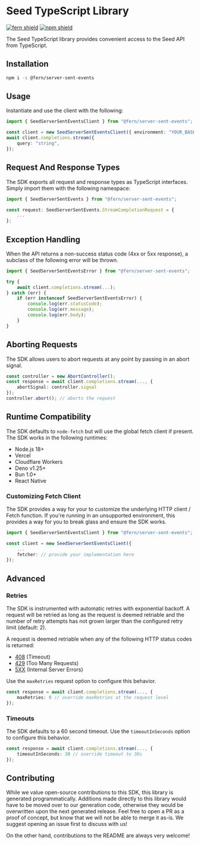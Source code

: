 # Seed TypeScript Library

[![fern shield](https://img.shields.io/badge/%F0%9F%8C%BF-SDK%20generated%20by%20Fern-brightgreen)](https://github.com/fern-api/fern)
[![npm shield](https://img.shields.io/npm/v/@fern/server-sent-events)](https://www.npmjs.com/package/@fern/server-sent-events)

The Seed TypeScript library provides convenient access to the Seed API from TypeScript.

## Installation

```sh
npm i -s @fern/server-sent-events
```

## Usage

Instantiate and use the client with the following:

```typescript
import { SeedServerSentEventsClient } from "@fern/server-sent-events";

const client = new SeedServerSentEventsClient({ environment: "YOUR_BASE_URL" });
await client.completions.stream({
    query: "string",
});
```

## Request And Response Types

The SDK exports all request and response types as TypeScript interfaces. Simply import them with the
following namespace:

```typescript
import { SeedServerSentEvents } from "@fern/server-sent-events";

const request: SeedServerSentEvents.StreamCompletionRequest = {
    ...
};
```

## Exception Handling

When the API returns a non-success status code (4xx or 5xx response), a subclass of the following error
will be thrown.

```typescript
import { SeedServerSentEventsError } from "@fern/server-sent-events";

try {
    await client.completions.stream(...);
} catch (err) {
    if (err instanceof SeedServerSentEventsError) {
        console.log(err.statusCode);
        console.log(err.message);
        console.log(err.body);
    }
}
```

## Aborting Requests

The SDK allows users to abort requests at any point by passing in an abort signal.

```typescript
const controller = new AbortController();
const response = await client.completions.stream(..., {
    abortSignal: controller.signal
});
controller.abort(); // aborts the request
```

## Runtime Compatibility

The SDK defaults to `node-fetch` but will use the global fetch client if present. The SDK works in the following
runtimes:

-   Node.js 18+
-   Vercel
-   Cloudflare Workers
-   Deno v1.25+
-   Bun 1.0+
-   React Native

### Customizing Fetch Client

The SDK provides a way for your to customize the underlying HTTP client / Fetch function. If you're running in an
unsupported environment, this provides a way for you to break glass and ensure the SDK works.

```typescript
import { SeedServerSentEventsClient } from "@fern/server-sent-events";

const client = new SeedServerSentEventsClient({
    ...
    fetcher: // provide your implementation here
});
```

## Advanced

### Retries

The SDK is instrumented with automatic retries with exponential backoff. A request will be retried as long
as the request is deemed retriable and the number of retry attempts has not grown larger than the configured
retry limit (default: 2).

A request is deemed retriable when any of the following HTTP status codes is returned:

-   [408](https://developer.mozilla.org/en-US/docs/Web/HTTP/Status/408) (Timeout)
-   [429](https://developer.mozilla.org/en-US/docs/Web/HTTP/Status/429) (Too Many Requests)
-   [5XX](https://developer.mozilla.org/en-US/docs/Web/HTTP/Status/500) (Internal Server Errors)

Use the `maxRetries` request option to configure this behavior.

```typescript
const response = await client.completions.stream(..., {
    maxRetries: 0 // override maxRetries at the request level
});
```

### Timeouts

The SDK defaults to a 60 second timeout. Use the `timeoutInSeconds` option to configure this behavior.

```typescript
const response = await client.completions.stream(..., {
    timeoutInSeconds: 30 // override timeout to 30s
});
```

## Contributing

While we value open-source contributions to this SDK, this library is generated programmatically.
Additions made directly to this library would have to be moved over to our generation code,
otherwise they would be overwritten upon the next generated release. Feel free to open a PR as
a proof of concept, but know that we will not be able to merge it as-is. We suggest opening
an issue first to discuss with us!

On the other hand, contributions to the README are always very welcome!
